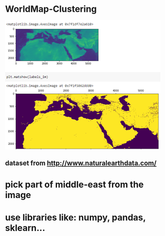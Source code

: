 # WorldMap-Clustering
![image](1.png)
## dataset from http://www.naturalearthdata.com/
# pick part of middle-east from the image
# use libraries like: numpy, pandas, sklearn...
